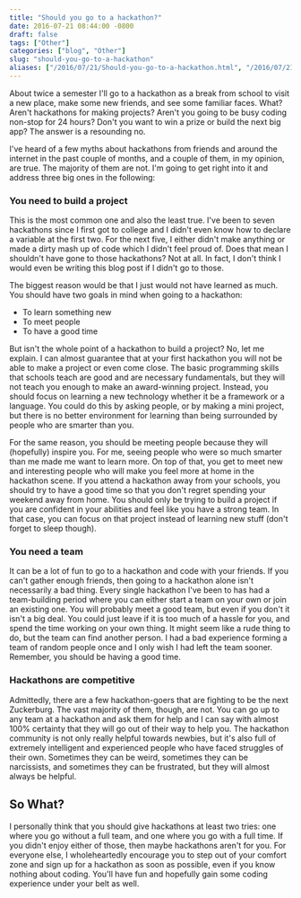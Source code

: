 ```yaml
---
title: "Should you go to a hackathon?"
date: 2016-07-21 08:44:00 -0800
draft: false
tags: ["Other"]
categories: ["blog", "Other"]
slug: "should-you-go-to-a-hackathon"
aliases: ["/2016/07/21/Should-you-go-to-a-hackathon.html", "/2016/07/21/Should-you-go-to-a-hackathon/"]
---
```


About twice a semester I'll go to a hackathon as a break from school to
visit a new place, make some new friends, and see some familiar faces. What?
Aren't hackathons for making projects? Aren't you going to be busy
coding non-stop for 24 hours? Don't you want to win a prize or
build the next big app? The answer is a resounding no. 

I've heard of a few myths about hackathons from friends and around the internet
in the past couple of months, and a couple of them, in my opinion, are true. The
majority of them are not. I'm going to get right into it and address three big ones in the
following:

<h3>You need to build a project</h3>

This is the most common one and also the least true. I've been to seven hackathons since I
first got to college and I didn't even know how to declare a variable at the first two. For
the next five, I either didn't make anything or made a dirty mash up of code which I didn't
feel proud of. Does that mean I shouldn't have gone to those hackathons? Not at all. In fact,
I don't think I would even be writing this blog post if I didn't go to those. 

The biggest reason would be that I just would not have learned as much. You should have two
goals in mind when going to a hackathon: 

* To learn something new
* To meet people
* To have a good time

But isn't the whole point of a hackathon to build a project? No, let me explain.
I can almost guarantee that at your first hackathon you will not be able to make a project
or even come close. The basic programming skills that schools teach are good and are necessary
fundamentals, but they will not teach you enough to make an award-winning project. Instead,
you should focus on learning a new technology whether it be a framework or a language. You could
do this by asking people, or by making a mini project, but there is no better environment for
learning than being surrounded by people who are smarter than you. 

For the same reason, you should be meeting people because they will (hopefully) inspire you. 
For me, seeing people who were so much smarter than me made me want to learn more. On top of that,
you get to meet new and interesting people who will make you feel more at home in the hackathon 
scene. If you attend a hackathon away from your schools, you should try to have a good time so that
you don't regret spending your weekend away from home. You should only be trying to build a project
if you are confident in your abilities and feel like you have a strong team. In that case, you can
focus on that project instead of learning new stuff (don't forget to sleep though).

<h3>You need a team</h3>

It can be a lot of fun to go to a hackathon and code with your friends. If you can't gather enough
friends, then going to a hackathon alone isn't necessarily a bad thing. Every single hackathon I've
been to has had a team-building period where you can either start a team on your own or join an existing one.
You will probably meet a good team, but even if you don't it isn't a big deal. You could just
leave if it is too much of a hassle for you, and spend the time working on your own thing. It might seem
like a rude thing to do, but the team can find another person. I had a bad experience forming a team of
random people once and I only wish I had left the team sooner. Remember, you should be having a good time.

<h3>Hackathons are competitive</h3>

Admittedly, there are a few hackathon-goers that are fighting to be the next
Zuckerburg. The vast majority of them, though, are not. You can go up
to any team at a hackathon and ask them for help and I can say with almost 100% certainty
that they will go out of their way to help you. The hackathon community is not only
really helpful towards newbies, but it's also full of extremely intelligent and experienced people
who have faced struggles of their own. Sometimes they can be weird, sometimes they can be
narcissists, and sometimes they can be frustrated, but they will almost always be helpful.

<h2>So What?</h2>

I personally think that you should give hackathons at least two tries: one where you go without a full team,
and one where you go with a full time. If you didn't enjoy either of those, then maybe hackathons aren't for you.
For everyone else, I wholeheartedly encourage you to step out of your comfort zone and sign up for a hackathon
as soon as possible, even if you know nothing about coding. You'll have fun and hopefully gain some coding experience
under your belt as well.

